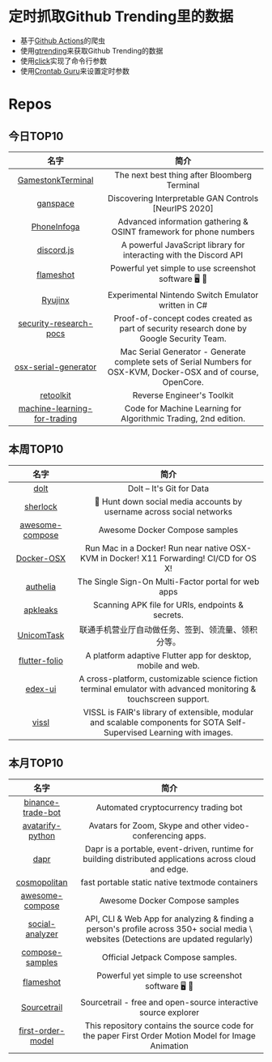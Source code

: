 # 定时抓取Github Trending里的数据
* 基于[Github Actions](https://docs.github.com/en/actions)的爬虫
* 使用[gtrending](https://github.com/hedythedev/gtrending)来获取Github Trending的数据
* 使用[click](https://github.com/pallets/click)实现了命令行参数
* 使用[Crontab Guru](https://crontab.guru/)来设置定时参数

# Repos
## 今日TOP10 
<!-- START OF DAILY_TOP10_REPOS -->
| 名字 | 简介 |
| :----: | :----: |
| [GamestonkTerminal](https://github.com/DidierRLopes/GamestonkTerminal) | The next best thing after Bloomberg Terminal |
| [ganspace](https://github.com/harskish/ganspace) | Discovering Interpretable GAN Controls [NeurIPS 2020] |
| [PhoneInfoga](https://github.com/sundowndev/PhoneInfoga) | Advanced information gathering & OSINT framework for phone numbers |
| [discord.js](https://github.com/discordjs/discord.js) | A powerful JavaScript library for interacting with the Discord API |
| [flameshot](https://github.com/flameshot-org/flameshot) | Powerful yet simple to use screenshot software 🖥️ 📸 |
| [Ryujinx](https://github.com/Ryujinx/Ryujinx) | Experimental Nintendo Switch Emulator written in C# |
| [security-research-pocs](https://github.com/google/security-research-pocs) | Proof-of-concept codes created as part of security research done by Google Security Team. |
| [osx-serial-generator](https://github.com/sickcodes/osx-serial-generator) | Mac Serial Generator - Generate complete sets of Serial Numbers for OSX-KVM, Docker-OSX and of course, OpenCore. |
| [retoolkit](https://github.com/mentebinaria/retoolkit) | Reverse Engineer's Toolkit |
| [machine-learning-for-trading](https://github.com/stefan-jansen/machine-learning-for-trading) | Code for Machine Learning for Algorithmic Trading, 2nd edition. |
<!-- END OF DAILY_TOP10_REPOS -->

## 本周TOP10
<!-- START OF WEEKLY_TOP10_REPOS -->
| 名字 | 简介 |
| :----: | :----: |
| [dolt](https://github.com/dolthub/dolt) | Dolt – It's Git for Data |
| [sherlock](https://github.com/sherlock-project/sherlock) | 🔎 Hunt down social media accounts by username across social networks |
| [awesome-compose](https://github.com/docker/awesome-compose) | Awesome Docker Compose samples |
| [Docker-OSX](https://github.com/sickcodes/Docker-OSX) | Run Mac in a Docker! Run near native OSX-KVM in Docker! X11 Forwarding! CI/CD for OS X! |
| [authelia](https://github.com/authelia/authelia) | The Single Sign-On Multi-Factor portal for web apps |
| [apkleaks](https://github.com/dwisiswant0/apkleaks) | Scanning APK file for URIs, endpoints & secrets. |
| [UnicomTask](https://github.com/srcrs/UnicomTask) | 联通手机营业厅自动做任务、签到、领流量、领积分等。 |
| [flutter-folio](https://github.com/gskinnerTeam/flutter-folio) | A platform adaptive Flutter app for desktop, mobile and web. |
| [edex-ui](https://github.com/GitSquared/edex-ui) | A cross-platform, customizable science fiction terminal emulator with advanced monitoring & touchscreen support. |
| [vissl](https://github.com/facebookresearch/vissl) | VISSL is FAIR's library of extensible, modular and scalable components for SOTA Self-Supervised Learning with images. |
<!-- END OF WEEKLY_TOP10_REPOS -->

## 本月TOP10
<!-- START OF MONTHLY_TOP10_REPOS -->
| 名字 | 简介 |
| :----: | :----: |
| [binance-trade-bot](https://github.com/edeng23/binance-trade-bot) | Automated cryptocurrency trading bot |
| [avatarify-python](https://github.com/alievk/avatarify-python) | Avatars for Zoom, Skype and other video-conferencing apps. |
| [dapr](https://github.com/dapr/dapr) | Dapr is a portable, event-driven, runtime for building distributed applications across cloud and edge. |
| [cosmopolitan](https://github.com/jart/cosmopolitan) | fast portable static native textmode containers |
| [awesome-compose](https://github.com/docker/awesome-compose) | Awesome Docker Compose samples |
| [social-analyzer](https://github.com/qeeqbox/social-analyzer) | API, CLI & Web App for analyzing & finding a person's profile across 350+ social media \ websites (Detections are updated regularly) |
| [compose-samples](https://github.com/android/compose-samples) | Official Jetpack Compose samples. |
| [flameshot](https://github.com/flameshot-org/flameshot) | Powerful yet simple to use screenshot software 🖥️ 📸 |
| [Sourcetrail](https://github.com/CoatiSoftware/Sourcetrail) | Sourcetrail - free and open-source interactive source explorer |
| [first-order-model](https://github.com/AliaksandrSiarohin/first-order-model) | This repository contains the source code for the paper First Order Motion Model for Image Animation |
<!-- END OF MONTHLY_TOP10_REPOS -->
